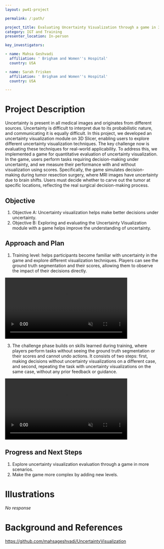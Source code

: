 ```yaml
---
layout: pw41-project

permalink: /:path/

project_title: Evaluating Uncertainty Visualization through a game in 3D slicer
category: IGT and Training
presenter_location: In-person

key_investigators:

- name: Mahsa Geshvadi
  affiliation: ' Brigham and Women''s Hospital'
  country: USA

- name: Sarah Frisken
  affiliation: ' Brigham and Women''s Hospital'
  country: USA

---
```


# Project Description

<!-- Add a short paragraph describing the project. -->


Uncertainty is present in all medical images and originates from different sources. Uncertainty is difficult to interpret due to its probabilistic nature, and communicating it is equally difficult. In this project, we developed an uncertainty visualization module on 3D Slicer, enabling users to explore different uncertainty visualization techniques. The key challenge now is evaluating these techniques for real-world applicability. To address this, we implemented a game for quantitative evaluation of uncertainty visualization. In the game, users perform tasks requiring decision-making under uncertainty, and we measure their performance with and without visualization using scores. Specifically, the game simulates decision-making during tumor resection surgery, where MRI images have uncertainty due to brain shifts. Users must decide whether to carve out the tumor at specific locations, reflecting the real surgical decision-making process.



## Objective

<!-- Describe here WHAT you would like to achieve (what you will have as end result). -->


1. Objective A: Uncertainty visualization helps make better decisions under uncertainty.
2. Objective B: Exploring and evaluating the Uncertainty Visualization module with a game helps improve the understanding of uncertainty.



## Approach and Plan

<!-- Describe here HOW you would like to achieve the objectives stated above. -->


1. Training level:  helps participants become familiar with uncertainty in the game and explore different visualization techniques. Players can see the ground truth segmentation and their scores, allowing them to observe the impact of their decisions directly.

 <video
   controls muted
   src="https://github.com/NA-MIC/ProjectWeek/assets/34935139/940dcb5f-424f-4c54-820b-9c6053137df8"
   style="max-height:640px; min-height: 200px">
 </video>






3. The challenge phase builds on skills learned during training, where players perform tasks without seeing the ground truth segmentation or their scores and cannot undo actions. It consists of two steps: first, making decisions without uncertainty visualizations on a different case, and second, repeating the task with uncertainty visualizations on the same case, without any prior feedback or guidance.




 <video
   controls muted
   src="https://github.com/NA-MIC/ProjectWeek/assets/34935139/694791d0-b8e2-4a51-8695-60166ba24652"
   style="max-height:640px; min-height: 200px">
 </video>



## Progress and Next Steps

<!-- Update this section as you make progress, describing of what you have ACTUALLY DONE.
     If there are specific steps that you could not complete then you can describe them here, too. -->


1. Explore uncertainty visualization evaluation through a game in more scenarios.
2. Make the game more complex by adding new levels.



# Illustrations

<!-- Add pictures and links to videos that demonstrate what has been accomplished. -->


_No response_



# Background and References

<!-- If you developed any software, include link to the source code repository.
     If possible, also add links to sample data, and to any relevant publications. -->


https://github.com/mahsageshvadi/UncertaintyVisualization

